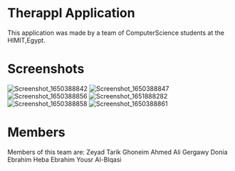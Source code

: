 # Therappl Application
This application was made by a team of ComputerScience students at the HIMIT,Egypt.
# Screenshots
![Screenshot_1650388842](https://github.com/uglycrap/Final/assets/101046846/57d53896-682c-4cd0-9a01-2adf4978a783)
![Screenshot_1650388847](https://github.com/uglycrap/Final/assets/101046846/73e0710e-fa7e-445d-82e5-7bc9a9fc50b2)
![Screenshot_1650388856](https://github.com/uglycrap/Final/assets/101046846/df0ceeaf-2a58-4f4a-9f1a-b940fb8f097e)
![Screenshot_1651888282](https://github.com/uglycrap/Final/assets/101046846/f320dd18-4568-48fe-a032-1d39fcbf97e3)
![Screenshot_1650388858](https://github.com/uglycrap/Final/assets/101046846/702ee5b9-8896-4e73-8d49-125aa534626e)
![Screenshot_1650388861](https://github.com/uglycrap/Final/assets/101046846/99f0d1e8-7ebe-4328-8847-414db62a929d)

# Members
Members of this team are:
Zeyad Tarik Ghoneim
Ahmed Ali Gergawy
Donia Ebrahim 
Heba Ebrahim
Yousr Al-Blqasi

